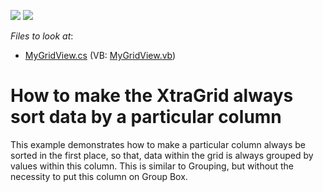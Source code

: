 <!-- default badges list -->
[![](https://img.shields.io/badge/Open_in_DevExpress_Support_Center-FF7200?style=flat-square&logo=DevExpress&logoColor=white)](https://supportcenter.devexpress.com/ticket/details/E916)
[![](https://img.shields.io/badge/📖_How_to_use_DevExpress_Examples-e9f6fc?style=flat-square)](https://docs.devexpress.com/GeneralInformation/403183)
<!-- default badges end -->
<!-- default file list -->
*Files to look at*:

* [MyGridView.cs](./CS/E916/MyGridView.cs) (VB: [MyGridView.vb](./VB/E916/MyGridView.vb))
<!-- default file list end -->
# How to make the XtraGrid always sort data by a particular column


<p>This example demonstrates how to make a particular column always be sorted in the first place, so that, data within the grid is always grouped by values within this column. This is similar to Grouping, but without the necessity to put this column on Group Box.</p>

<br/>


